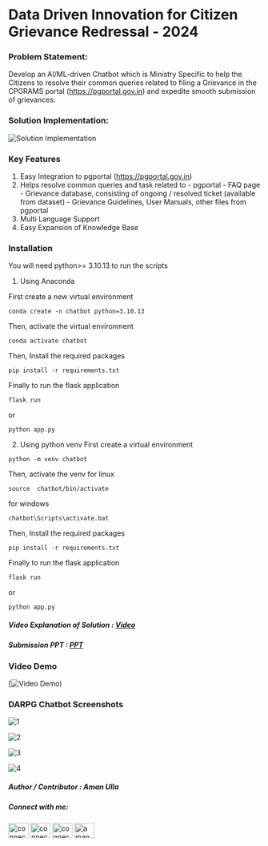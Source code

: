 # Data Driven Innovation for Citizen Grievance Redressal - 2024

  

### Problem Statement:

  

Develop an AI/ML-driven Chatbot which is Ministry Specific to help the Citizens to resolve their common queries related to filing a Grievance in the CPGRAMS portal (https://pgportal.gov.in) and expedite smooth submission of grievances.

  

### Solution Implementation:

![Solution Implementation](https://github.com/connectaman/DARPG-Hackathon/blob/main/submission/solution%20implementation.png?raw=true)

### Key Features

1. Easy Integration to pgportal (https://pgportal.gov.in)
2. Helps resolve common queries and task related to 
		- pgportal
		- FAQ page
		- Grievance database, consisting of ongoing / resolved ticket (available from dataset)
		- Grievance Guidelines, User Manuals, other files from pgportal
3. Multi Language Support
4. Easy Expansion of Knowledge Base

### Installation
You will need python>= 3.10.13 to run the scripts
1. Using Anaconda

First create a new virtual environment
```
conda create -n chatbot python=3.10.13
```
Then, activate the virtual environment
```
conda activate chatbot
```
Then, Install the required packages
```
pip install -r requirements.txt
```
Finally to run the flask application
```
flask run
```
or
```
python app.py
```

2. Using python venv
First create a virtual environment
```
python -m venv chatbot
```
Then, activate the venv
for linux
```
source  chatbot/bin/activate
```
for windows
```
chatbot\Scripts\activate.bat
```
Then, Install the required packages
```
pip install -r requirements.txt
```
Finally to run the flask application
```
flask run
```
or
```
python app.py
```


##### Video Explanation of Solution : [Video](https://github.com/connectaman/DARPG-Hackathon/blob/main/submission/Darpg%20Hackathon%20Video.mp4)

##### Submission PPT : [PPT](https://github.com/connectaman/DARPG-Hackathon/blob/main/submission/DARPG%20Hackathon%20Submission%20PPT.pdf)

### Video Demo

[![[Video Demo](https://github.com/connectaman/DARPG-Hackathon/blob/main/submission/screenshots/1.png?raw=true))](https://www.youtube.com/watch?v=fes7HtuBFFM)

### DARPG Chatbot Screenshots

![1](https://github.com/connectaman/DARPG-Hackathon/blob/main/submission/screenshots/1.png?raw=true)

![2](https://github.com/connectaman/DARPG-Hackathon/blob/main/submission/screenshots/2.png?raw=true)

![3](https://github.com/connectaman/DARPG-Hackathon/blob/main/submission/screenshots/3.png?raw=true)

![4](https://github.com/connectaman/DARPG-Hackathon/blob/main/submission/screenshots/4.png?raw=true)


##### Author / Contributor :  Aman Ulla
<h5 align="left">Connect with me:</h5>
<p align="left">
<a href="https://connectaman.hashnode.dev/" target="blank"><img align="center" src="https://cdn.hashnode.com/res/hashnode/image/upload/v1611902473383/CDyAuTy75.png?auto=compress" alt="connectaman" height="30" width="40" /></a>
<a href="https://twitter.com/connectaman1" target="blank"><img align="center" src="https://raw.githubusercontent.com/rahuldkjain/github-profile-readme-generator/master/src/images/icons/Social/twitter.svg" alt="connectaman1" height="30" width="40" /></a>
<a href="https://linkedin.com/in/connectaman" target="blank"><img align="center" src="https://raw.githubusercontent.com/rahuldkjain/github-profile-readme-generator/master/src/images/icons/Social/linked-in-alt.svg" alt="connectaman" height="30" width="40" /></a>
<a href="https://www.youtube.com/c/aman ulla" target="blank"><img align="center" src="https://raw.githubusercontent.com/rahuldkjain/github-profile-readme-generator/master/src/images/icons/Social/youtube.svg" alt="aman ulla" height="30" width="40" /></a>
</p>
